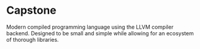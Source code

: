 # Capstone

Modern compiled programming language using the LLVM
compiler backend. Designed to be small and simple
while allowing for an ecosystem of thorough libraries.
